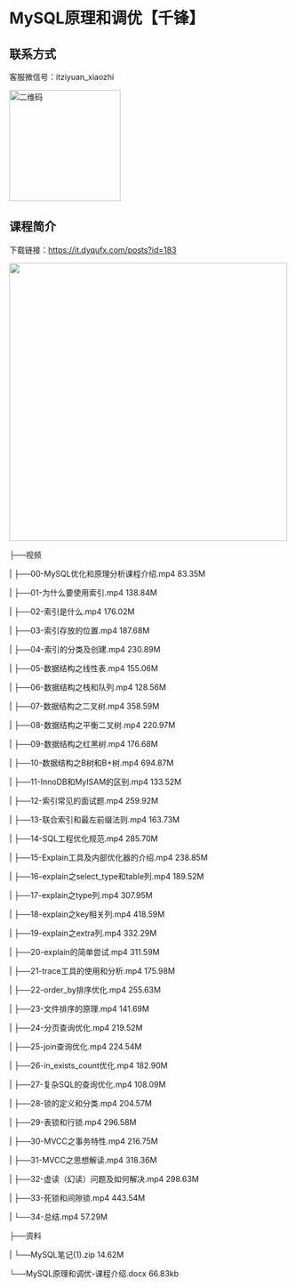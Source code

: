 # MySQL原理和调优【千锋】

## 联系方式

客服微信号：itziyuan_xiaozhi

<img src="https://ziyuanyun.oss-cn-guangzhou.aliyuncs.com/common/20240614073449/666b82192834a.jpg" width="200" height="200" alt="二维码">

## 课程简介

下载链接：https://it.dyqufx.com/posts?id=183

<img src="https://ziyuanyun.oss-cn-guangzhou.aliyuncs.com/yun/20240515151650/664461629a649.jpg" width="500" alt="">

  ├──视频

 | ├──00-MySQL优化和原理分析课程介绍.mp4 83.35M

 | ├──01-为什么要使用索引.mp4 138.84M

 | ├──02-索引是什么.mp4 176.02M

 | ├──03-索引存放的位置.mp4 187.68M

 | ├──04-索引的分类及创建.mp4 230.89M

 | ├──05-数据结构之线性表.mp4 155.06M

 | ├──06-数据结构之栈和队列.mp4 128.56M

 | ├──07-数据结构之二叉树.mp4 358.59M

 | ├──08-数据结构之平衡二叉树.mp4 220.97M

 | ├──09-数据结构之红黑树.mp4 176.68M

 | ├──10-数据结构之B树和B+树.mp4 694.87M

 | ├──11-InnoDB和MyISAM的区别.mp4 133.52M

 | ├──12-索引常见的面试题.mp4 259.92M

 | ├──13-联合索引和最左前缀法则.mp4 163.73M

 | ├──14-SQL工程优化规范.mp4 285.70M

 | ├──15-Explain工具及内部优化器的介绍.mp4 238.85M

 | ├──16-explain之select_type和table列.mp4 189.52M

 | ├──17-explain之type列.mp4 307.95M

 | ├──18-explain之key相关列.mp4 418.59M

 | ├──19-explain之extra列.mp4 332.29M

 | ├──20-explain的简单尝试.mp4 311.59M

 | ├──21-trace工具的使用和分析.mp4 175.98M

 | ├──22-order_by排序优化.mp4 255.63M

 | ├──23-文件排序的原理.mp4 141.69M

 | ├──24-分页查询优化.mp4 219.52M

 | ├──25-join查询优化.mp4 224.54M

 | ├──26-in_exists_count优化.mp4 182.90M

 | ├──27-复杂SQL的查询优化.mp4 108.09M

 | ├──28-锁的定义和分类.mp4 204.57M

 | ├──29-表锁和行锁.mp4 296.58M

 | ├──30-MVCC之事务特性.mp4 216.75M

 | ├──31-MVCC之思想解读.mp4 318.36M

 | ├──32-虚读（幻读）问题及如何解决.mp4 298.63M

 | ├──33-死锁和间隙锁.mp4 443.54M

 | └──34-总结.mp4 57.29M

 ├──资料

 | └──MySQL笔记(1).zip 14.62M

 └──MySQL原理和调优-课程介绍.docx 66.83kb

  